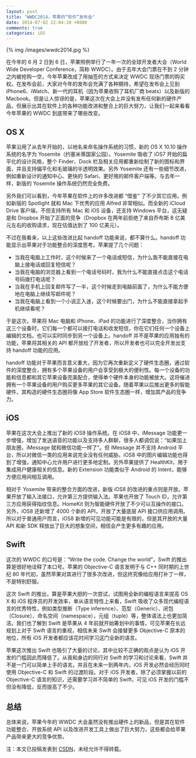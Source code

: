 ```yaml
---
layout: post
title: "WWDC2014，苹果的“软件”发布会"
date: 2014-07-02 22:04:10 +0800
comments: true
categories: iOS
---
```


{% img /images/wwdc2014.jpg %}

在今年的 6 月 2 日到 6 日，苹果照例举行了一年一次的全球开发者大会（World Wide Developer Conference，简称 WWDC）。由于去年大会门票在不到 2 分钟之内被抢购一空，今年苹果改成了用抽签的方式来决定 WWDC 现场门票的购买权。在发布会前，大家对今年的发布会充满了各种期待，希望在发布会上见到 iPhone6、iWatch、新一代的耳机（因为苹果收购了耳机厂商 beats）以及新版的 Macbook。但是让人惊讶的是，苹果这次在大会上并没有发布任何新的硬件产品，但展示出其在软件上的各种功能改进和整合上的巨大努力，让我们一起来看看今年苹果的 WWDC 到底带来了哪些改变。


## OS X 


苹果沿用了从去年开始的，以地名来命名操作系统的习惯，新的 OS X 10.10 操作系统的名字为 Yosemite（约塞米蒂国家公园）。Yosemite 吸收了 iOS7 开始的扁平化的设计风格，整个 Finder、Dock 栏及相关应用都重新绘制了新的图标和界面，并且支持偏平化和毛玻璃的半透明效果。另外 Yosemite 还有一些细节改进，例如重新设计的通知中心、更快的 Safari、更好用的邮件客户端等。与去年一样，新版的 Yosemite 操作系统仍然完全免费。


另外我们可以看到，今年苹果在软件上的许多改进都 “借鉴” 了不少其它应用。例如新版的 Spotlight 就和 Mac 下优秀的应用 Alfred 非常相似。而全新的 iCloud Drive 客户端，不但支持所有 Mac 和 iOS 设备，还支持 Windows 平台，这无疑是和 Dropbox 开始了正面的竞争（Dropbox 在两年前拒绝了来自乔布斯 8 亿美元左右的收购请求，现在估值达到了 100 亿美元）。


不过在我看来，以上这些改进比起 handoff 功能来说，都不算什么。handoff 功能显示出苹果对于功能整合的深度思考。苹果提了几个问题：

 * 当我在电脑上工作时，这个时候来了一个电话或短信，为什么我不能直接在电脑上接电话或回复短信呢？
 * 当我在电脑的浏览器上看到一个电话号码时，我为什么不能直接点击这个电话号码拨打电话呢？
 * 当我在手机上回复邮件写了一半，这个时候走到电脑前面了，为什么不能方便地在电脑上继续写邮件呢？
 * 当我在电脑上看到一个小说正入迷，这个时候要出门，为什么不能直接拿起手机继续看呢？

于是这次，苹果将 Mac 电脑和 iPhone、iPad 的功能进行了深度整合，当你拥有这三个设备时，它们每一个都可以接打电话和收发短信，你在它们任何一个设备上编辑的文档，也可以实时同步到另一个设备上。handoff 并不是苹果的应用独有的功能，苹果将其相关的 API 都开放给了开发者，所以开发者也可以完全开发出支持 handoff 功能的应用。

handoff 功能对于苹果而言意义重大，因为它再次重新定义了硬件生态圈，通过软件的深度整合，拥有多个苹果设备的用户会享受到极大的便利性。每一个设备的功能和信息都和其它苹果设备完美配合，使得单个硬件本身的功能被放大。这将催进拥有一个苹果设备的用户购买更多苹果的其它设备。随着苹果以后推出更多的智能硬件，其构造的硬件生态圈将像 App Store 软件生态圈一样，增加其产品的竞争力。


## iOS


苹果在这次大会上推出了新的 iOS8 操作系统。在 iOS8 中，iMessage 功能更一步增强，增加了发送语音的功能以及支持多人群聊，很多人都调侃说：“如果加上朋友圈，iMessage 就和微信功能一样了”。但 iMessage 并不支持 Android 平台，所以对微信一类的应用来说完全没有任何威胁。iOS8 中的图片编辑功能也得到了增强，通知中心允许用户进行更多地定制。另外苹果提供了 HealthKit，用于集成用户健康相关的信息。新的 Extension 功能类似于 Android 的 Intent，能够方便应用间相互调用。

相对于 Yosemite 带来的整合方面的改进，新版 iOS8 的改进的重点则是开放。苹果开放了输入法接口，允许第三方提供输入法。苹果也开放了 Touch ID，允许第三方应用获得指纹信息。HomeKit 则为智能硬件开放了不少可以互操作的接口。另外，iOS8 还新增了 4000 个新的 API，开放了大量底层 API 接口供应用调用。所以对于普通用户而言，iOS8 新增的可见功能可能是有限的，但是其开放的大量 API 和新 SDK 释放出了巨大的想象空间，相信会产生更多有趣的应用。


## Swift


这次的 WWDC 的口号是：“Write the code. Change the world”，Swift 的推出算是很好地诠释了本口号。苹果的 Objective-C 语言发明于与 C++ 同时期的上世纪 80 年代初，虽然苹果对其进行了很多次改进，但这终究像给应用打补丁一样，不是特别舒服。

这次 Swift 的推出，算是苹果大胆的一次尝试，试图用全新的编程语言来提高 OS X 和 iOS 程序员的开发效率，单从语言特性上来看，Swift 吸收了众多现代编程语言的优秀特性，例如类型推断（Type inference）、范型（Generic）、闭包（Closure）、命名空间（namespace），元组（tuple）等，整体语法上也更加简洁。我们也了解到 Swift 是苹果从 4 年前就开始筹划中的事情，可见苹果在长远规划上对于 Swift 语言的重视，相信未来 Swift 会接替更多 Objective-C 原本的地位，所有 iOS 开发者都应该花时间学习这门全新的语言。

苹果这次推出 Swift 也吸引了大量的讨论，其中比较不正确的观点是认为 iOS 开发的门槛因此而降低了。从我和身边的同行对 Swift 的学习和讨论来看，Swift 并不是一门可以简单上手的语言。并且在未来一到两年内，iOS 开发必然会经历同时使用 Objective-C 和 Swift 的过渡阶段。对于 iOS 开发者，除了必须掌握以前的 Objective-C 语言的知识，还需要学习并不简单的 Swift，可见 iOS 开发的门槛不但没有降低，反而提高了不少。

## 总结

总体来说，苹果今年的 WWDC 大会虽然没有推出硬件上的新品，但是其在软件功能整合、开放系统 API 以及改进开发工具上做出了巨大努力，这些都会给苹果产品带来更大的竞争优势。

注：本文已投稿发表到 [CSDN](http://www.csdn.net/article/2014-07-01/2820470%E3%80%82)，未经允许不得转载。